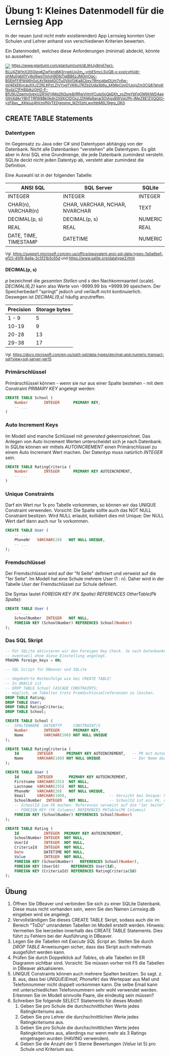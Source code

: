 # Übung 1: Kleines Datenmodell für die Lernsieg App

In der neuen (und nicht mehr existierenden) App Lernsieg konnten User Schulen und Lehrer anhand von
verschiedenen Kriterien bewerten.

Ein Datenmodell, welches diese Anforderungen (minimal) abdeckt, könnte so aussehen:

![](lernsieg_20211205_1.svg)
<sup>
https://www.plantuml.com/plantuml/uml/dL9HJy8m47wcl-BUJ4ZW1nX2I5GIeq6ZwFkndMj3rywkUo2m_-vrbE5mcL5UQB-x-xxxlcvHUdI-ohMu0gbI0Yy9oi9wqTmIvH9DN7iglB86zJMGmOqc-B0EhFFIPW46hGoLKr5kbIdGOTu0VbVGiKa8Cbxv7RmcqbeDUm7y6w-gV4EkEKycauXXJZ2RLKPzLZIVYxgTVK6lJ7RZb2Uda3b6u_kKMpCovD1JojsZm3CQ87ahoKNvdzC1FH8ibIkzOHO-F-BfU9UZqemyIsjevU2R1AFHMq2N3ure8rRRwVHmYCulp0oQkEKh_xsZhgYbFqOM9HWD4apGthiXdIkrY8hTTRfW8Bk0kdn259XiCIDOszJ2lhMp9anaI3OiAgsBWVqUPh-lMeZ8E1ZVQQtO-yzF8ax__KKkiuz4hVzpfNVTEDgnsmq_WZt5zhLwvthbM6L19gro_GK0
</sup>

## CREATE TABLE Statements

### Datentypen

Im Gegensatz zu Java oder C# sind Datentypen abhängig von der Datenbank. Nicht alle Datenbanken
"verstehen" alle Datentypen. Es gibt aber in Ansi SQL eine Grundmenge, die jede Datenbank
zumindest versteht. SQLite deckt nicht jeden Datentyp ab, versteht aber zumindest die Definition.

Eine Auswahl ist in der folgenden Tabelle:

| ANSI SQL              | SQL Server                     | SQLite  |
|-----------------------|--------------------------------|---------|
| INTEGER               | INTEGER                        | INTEGER |
| CHAR(n), VARCHAR(n)   | CHAR, VARCHAR, NCHAR, NVARCHAR | TEXT    |
| DECIMAL(p, s)         | DECIMAL(p, s)                  | NUMERIC |
| REAL                  | REAL                           | REAL    |
| DATE, TIME, TIMESTAMP | DATETIME                       | NUMERIC |

<sup>Vgl. https://support.microsoft.com/en-us/office/equivalent-ansi-sql-data-types-7a0a6bef-ef25-45f9-8a9a-3c5f21b5c65d
und https://www.sqlite.org/datatype3.html
</sup>

#### DECIMAL(p, s)

*p* bezeichnet die *gesamten Stellen* und *s* den Nachkommaanteil (scale).
*DECIMAL(6,2)* kann also Werte von -9999.99 bis +9999.99 speichern. Der Speicherbedarf "springt"
jedoch und verläuft nicht kontinuierlich. Deswegen ist *DECIMAL(9,s)* häufig anzutreffen.

| Precision | Storage bytes |
|-----------|---------------|
| 1 - 9     | 5             |
| 10-19     | 9             |
| 20-28     | 13            |
| 29-38     | 17            |

<sup>Vgl. https://docs.microsoft.com/en-us/sql/t-sql/data-types/decimal-and-numeric-transact-sql?view=sql-server-ver15</sup>

### Primärschlüssel

Primärschlüssel können - wenn sie nur aus einer Spalte bestehen - mit dem Constraint
*PRIMARY KEY* angelegt werden:

```sql
CREATE TABLE School (
    Number       INTEGER      PRIMARY KEY,
    -- ...
)
```

### Auto Increment Keys

Im Modell sind manche Schlüssel mit *generated* gekennzeichnet. Das Anlegen von Auto Increment
Werten unterscheidet sich je nach Datenbank. In SQLIte können wir mittels *AUTOINCREMENT* einen
Primärschlüssel zu einem Auto Increment Wert machen. Der Datentyp muss natürlich *INTEGER* sein.

```sql
CREATE TABLE RatingCriteria (
    Number       INTEGER      PRIMARY KEY AUTOINCREMENT,
    -- ...
)
```

### Unique Constraints

Darf ein Wert nur 1x pro Tabelle vorkommen, so können wir das UNIQUE Constraint verwenden.
Vorsicht: Die Spalte sollte auch das NOT NULL Constraint besitzen. Wird NULL erlaubt, kollidiert
dies mit Unique: Der NULL Wert darf dann auch nur 1x vorkommen.

```sql
CREATE TABLE User (
	-- ...
	PhoneNr   VARCHAR(20)   NOT NULL UNIQUE,
	-- ...
);
```

### Fremdschlüssel

Der Fremdschlüssel wird auf der "N Seite" definiert und verweist auf die "1er Seite". Im Modell
hat eine Schule mehrere User (1 : n). Daher wird in der Tabelle *User* der Fremdschlüssel zur
Schule definiert.

Die Syntax lautet *FOREIGN KEY (FK Spalte) REFERENCES OtherTable(Pk Spalte)*:

```sql
CREATE TABLE User (
	--- ...
	SchoolNumber  INTEGER   NOT NULL,
	FOREIGN KEY (SchoolNumber) REFERENCES School(Number)
);
```

### Das SQL Skript

```sql
-- Für SQLite aktivieren wir den Foreigen Key Check. Je nach Datenbankeditor wird die Datenbank
-- eventuell ohne diese Einstellung angelegt.
PRAGMA foreign_keys = ON;

-- SQL Script für DBeaver und SQLite

-- Umgekehrte Reihenfolge wie bei CREATE TABLE!
-- In ORACLE ist 
-- DROP TABLE School CASCADE CONSTRAINTS;
-- möglich, um Tabellen trotz Fremdschlüsselreferenzen zu löschen.
DROP TABLE Rating;
DROP TABLE User;
DROP TABLE RatingCriteria;
DROP TABLE School;

CREATE TABLE School (
--  SPALTENNAME  DATENTYP     CONSTRAINT/S
	Number       INTEGER      PRIMARY KEY,
	Name         VARCHAR(100) NOT NULL UNIQUE
);

CREATE TABLE RatingCriteria (
	Id        INTEGER      PRIMARY KEY AUTOINCREMENT,   -- PK mit Autowert
	Name      VARCHAR(100) NOT NULL UNIQUE              -- Der Name darf nicht mehrmals vorkommen.
);

CREATE TABLE User (
	Id        INTEGER       PRIMARY KEY AUTOINCREMENT,
	Firstname VARCHAR(255)  NOT NULL,
	Lastname  VARCHAR(255)  NOT NULL,
	PhoneNr   VARCHAR(20)   NOT NULL UNIQUE,
	Email     VARCHAR(100),                   -- Vorsicht bei Unique: NULL darf dann nur 1x vorkommen!
	SchoolNumber  INTEGER   NOT NULL,         -- SchoolId ist ein FK, daher auch ein INTEGER!
	-- SchoolId zum FK machen. References verweist auf die "1er Seite"
	-- FOREIGN KEY (FK Columns) REFERENCES PKTable(PK Columns)
	FOREIGN KEY (SchoolNumber) REFERENCES School(Number)
);

CREATE TABLE Rating (
	Id           INTEGER  PRIMARY KEY AUTOINCREMENT,
	SchoolNumber INTEGER  NOT NULL,
	UserId       INTEGER  NOT NULL,
	CriteriaId   INTEGER  NOT NULL, 
	Date         DATETIME NOT NULL,
	Value        INTEGER  NOT NULL,
	FOREIGN KEY (SchoolNumber)   REFERENCES School(Number),
	FOREIGN KEY (UserId)     REFERENCES User(Id),
	FOREIGN KEY (CriteriaId) REFERENCES RatingCriteria(Id)
);
```

## Übung

1. Öffnen Sie DBeaver und verbinden Sie sich zu einer SQLite Datenbank. Diese muss nicht
   vorhanden sein, wenn Sie den Namen *Lernsieg.db* eingeben wird sie angelegt.
2. Vervollständigen Sie dieses CREATE TABLE Skript, sodass auch die im Bereich "ToDo" umrandeten
   Tabellen im Modell erstellt werden.
   Hinweis: Vermeiten Sie leerzeilen innerhalb des CREATE TABLE Statements. Dies führt zu
   Fehlern bei der Ausführung in DBeaver.
3. Legen Sie die Tabellen mit *Execute SQL Script* an. Stellen Sie durch *DROP TABLE* Anweisungen
   sicher, dass das Skript auch mehrmals ausgeführt werden kann.
4. Prüfen Sie durch Doppelklick auf *Tables*, ob alle Tabellen im ER Diagramm sichtbar sind.
   Vorsicht: Sie müssen vorher mit F5 die Tabellen in DBeaver aktualisieren.
5. UNIQUE Constraints können auch mehrere Spalten besitzen. So sagt. z. B. aus, dass
   bei *UNIQUE(Email, PhoneNr)* das Wertepaar aus Mail und Telefonnummer nicht doppelt
   vorkommen kann. Die selbe Email kann mit unterschiedlichen Telefonnummern sehr wohl
   verwendet werden. Erkennen Sie im Modell sinnvolle Paare, die eindeutig sein müssen?
6. Schreiben Sie folgende SELECT Statements für dieses Modell:
   1. Geben Sie pro Schule die durchschnittlichen Werte jedes Ratingkriteriums aus.
   2. Geben Sie pro Lehrer die durchschnittlichen Werte jedes Ratingkriteriums aus.
   3. Geben Sie pro Schule die durchschnittlichen Werte jedes Ratingkriteriums aus, allerdings nur
      wenn mehr als 3 Ratings eingetragen wurden (HAVING verwenden).
   4. Geben Sie die Anzahl der 5 Sterne Bewertungen (*Value* ist 5) pro Schule und Kriterium aus.